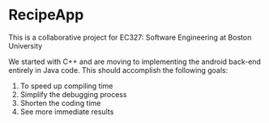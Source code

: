 RecipeApp
=========
This is a collaborative project for EC327: Software Engineering at Boston University

We started with C++ and are moving to implementing the android back-end entirely in Java code. This should accomplish
the following goals:

1) To speed up compiling time
2) Simplify the debugging process
3) Shorten the coding time
4) See more immediate results
